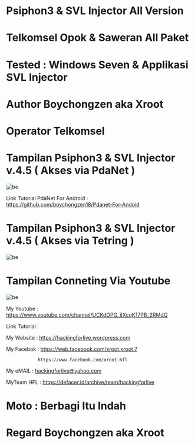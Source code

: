 # Psiphon3 & SVL Injector All Version 

# Telkomsel Opok & Saweran All Paket

# Tested : Windows Seven & Applikasi SVL Injector

# Author Boychongzen aka Xroot

# Operator Telkomsel

# Tampilan Psiphon3 & SVL Injector v.4.5 ( Akses via PdaNet )
![be](https://raw.githubusercontent.com/boychongzen18/Telkomyet-OpokPlusSawer-Laptop/master/Pdanet.jpg)

Link Tutorial PdaNet For Android : https://github.com/boychongzen18/Pdanet-For-Andoid

# Tampilan Psiphon3 & SVL Injector v.4.5 ( Akses via Tetring )
![be](https://raw.githubusercontent.com/boychongzen18/Telkomyet-OpokPlusSawer-Laptop/master/Tettring.jpg)
# Tampilan Conneting Via Youtube
![be](https://raw.githubusercontent.com/boychongzen18/Telkomyet-OpokPlusSawer-Laptop/master/yt.jpg)

My Youtube    : https://www.youtube.com/channel/UCKdOPQ_iIXcqK17PB_2RMdQ

Link Tutorial : 

My Website    : https://hackingforlive.wordpress.com

My Facebok    : https://web.facebook.com/xroot.xroot.7

                https://www.facebook.com/xroot.hfl

My eMAIL      : hackingforlive@yahoo.com

MyTeam HFL    : https://defacer.id/archive/team/hackingforlive

# Moto : Berbagi Itu Indah

# Regard Boychongzen aka Xroot
